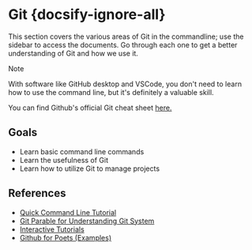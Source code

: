 # Git {docsify-ignore-all}

This section covers the various areas of Git in the commandline; use the sidebar to access the documents. Go through each one to get a better understanding of Git and how we use it.

> [!NOTE]
> With software like GitHub desktop and VSCode, you don't need to learn how to use the command line, but it's definitely a valuable skill.

You can find Github's official Git cheat sheet [here.](https://education.github.com/git-cheat-sheet-education.pdf)

## Goals

* Learn basic command line commands
* Learn the usefulness of Git
* Learn how to utilize Git to manage projects

## References

* [Quick Command Line Tutorial](https://www.cs.princeton.edu/courses/archive/spr05/cos126/cmd-prompt.html)
* [Git Parable for Understanding Git System](http://tom.preston-werner.com/2009/05/19/the-git-parable.html)
* [Interactive Tutorials](https://learngitbranching.js.org/)
* [Github for Poets (Examples)](https://www.youtube.com/watch?v=BCQHnlnPusY)
